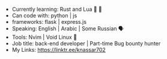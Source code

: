 * Currently learning: Rust and Lua 🦀 👾 
* Can code with: python | js
* frameworks: flask | express.js
* Speaking: English | Arabic | Some Russian 🗣️
* Tools: Nvim | Void Linux 🐧
* Job title: back-end developer | Part-time Bug bounty hunter
* My Links: https://linktr.ee/knassar702
